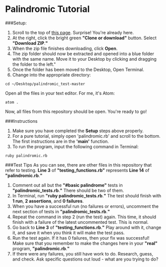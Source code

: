 # Palindromic Tutorial 

###Setup:
1. Scroll to the top of [this page](https://github.com/timothyhsieh27/palindromic_test). Surprise! You're already here.
2. At the right, click the bright green **"Clone or download"** button. Select **"Download ZIP**.**"**
3. When the zip file finishes downloading, click **Open**.
4. The zip folder should now be extracted and opened into a blue folder with the same name. Move it to your Desktop by clicking and dragging the folder to the left."
5. Once the folder has been moved to the Desktop, Open Terminal. 
6. Change into the appropriate directory: 
``` 
cd ~/Desktop/palindromic_test-master  
```
Open all the files in your text editor. For me, it's Atom:
```
atom .
```
Now, all files from this repository should be open. You're ready to go!

###Instructions
1. Make sure you have completed the **Setup** steps above properly.
2. For a pure tutorial, simply open 'palindromic.rb' and scroll to the bottom. The first instructions are in the **'main'** function.
3. To run the program, input the following command in Terminal:
```
ruby palindromic.rb
```

###Test Tips
As you can see, there are other files in this repository that refer to testing. **Line 3** of **"testing_functions.rb"** represents **Line 14** of **"palindromic.rb**.**"**

1. Comment out all but the **"#basic palindrome"** tests in **"palindromic_tests.rb**.**"** There should be two of them.
2. In Terminal, run **"ruby palindromic_tests.rb**.**"** The test should finish with **1 run**, **2 assertions**, and **0 failures**.
3. When you have a successful run (no failures or errors), uncomment the next section of tests in **"palindromic_tests.rb**.**"**
4. Repeat the command in step 2 (run the test) again. This time, it should finish with a failure of the latest uncommented test. This is normal.
5. Go back to **Line 3** of **"testing_functions.rb**.**"** Play around with it, change it, and save it when you think it will make the test pass.
6. Run the test again. If it has 0 failures, then your fix was successful! Make sure that you remember to make the changes here in your **"real"** program, **"palindromic.rb**.**"**
7. If there were any failures, you still have work to do. Research, guess, and check. Ask specific questions out loud - what are you trying to do?
